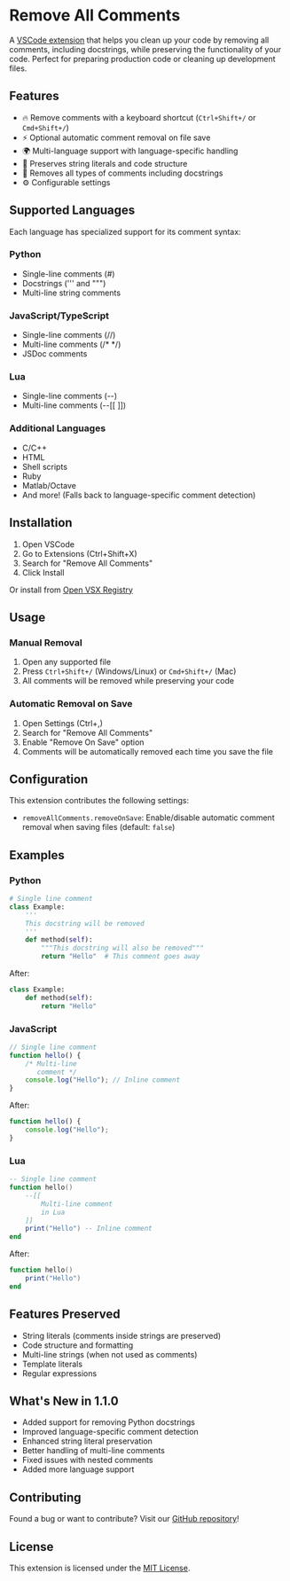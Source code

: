 # Remove All Comments

A [VSCode extension](https://open-vsx.org/extension/boshyxd/remove-all-comments) that helps you clean up your code by removing all comments, including docstrings, while preserving the functionality of your code. Perfect for preparing production code or cleaning up development files.

## Features

- 🔥 Remove comments with a keyboard shortcut (`Ctrl+Shift+/` or `Cmd+Shift+/`)
- ⚡ Optional automatic comment removal on file save
- 🌍 Multi-language support with language-specific handling
- 💪 Preserves string literals and code structure
- 🎯 Removes all types of comments including docstrings
- ⚙️ Configurable settings

## Supported Languages

Each language has specialized support for its comment syntax:

### Python
- Single-line comments (#)
- Docstrings (''' and """)
- Multi-line string comments

### JavaScript/TypeScript
- Single-line comments (//)
- Multi-line comments (/* */)
- JSDoc comments

### Lua
- Single-line comments (--)
- Multi-line comments (--[[ ]])

### Additional Languages
- C/C++
- HTML
- Shell scripts
- Ruby
- Matlab/Octave
- And more! (Falls back to language-specific comment detection)

## Installation

1. Open VSCode
2. Go to Extensions (Ctrl+Shift+X)
3. Search for "Remove All Comments"
4. Click Install

Or install from [Open VSX Registry](https://open-vsx.org/extension/boshyxd/remove-all-comments)

## Usage

### Manual Removal
1. Open any supported file
2. Press `Ctrl+Shift+/` (Windows/Linux) or `Cmd+Shift+/` (Mac)
3. All comments will be removed while preserving your code

### Automatic Removal on Save
1. Open Settings (Ctrl+,)
2. Search for "Remove All Comments"
3. Enable "Remove On Save" option
4. Comments will be automatically removed each time you save the file

## Configuration

This extension contributes the following settings:

* `removeAllComments.removeOnSave`: Enable/disable automatic comment removal when saving files (default: `false`)

## Examples

### Python
```python
# Single line comment
class Example:
    '''
    This docstring will be removed
    '''
    def method(self):
        """This docstring will also be removed"""
        return "Hello"  # This comment goes away
```
After:
```python
class Example:
    def method(self):
        return "Hello"
```

### JavaScript
```javascript
// Single line comment
function hello() {
    /* Multi-line
       comment */
    console.log("Hello"); // Inline comment
}
```
After:
```javascript
function hello() {
    console.log("Hello");
}
```

### Lua
```lua
-- Single line comment
function hello()
    --[[
        Multi-line comment
        in Lua
    ]]
    print("Hello") -- Inline comment
end
```
After:
```lua
function hello()
    print("Hello")
end
```

## Features Preserved

- String literals (comments inside strings are preserved)
- Code structure and formatting
- Multi-line strings (when not used as comments)
- Template literals
- Regular expressions

## What's New in 1.1.0

- Added support for removing Python docstrings
- Improved language-specific comment detection
- Enhanced string literal preservation
- Better handling of multi-line comments
- Fixed issues with nested comments
- Added more language support

## Contributing

Found a bug or want to contribute? Visit our [GitHub repository](https://github.com/boshyxd/remove-all-comments)!

## License

This extension is licensed under the [MIT License](LICENSE).
